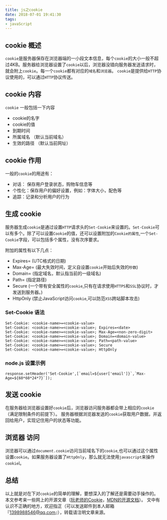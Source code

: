 ```yaml
---
title: js之cookie
date: 2018-07-01 19:41:30
tags: 
- javaScript
---
```

## cookie 概述
`cookie`是服务器保存在浏览器端的一小段文本信息，每个`cookie`的大小一般不超过4KB。服务器给浏览器设置了`cookie`以后，浏览器没错向服务器发送请求时，就会附上`cookie`。每一个`cookie`都有对应的`域名`和`浏览器`。
`cookie`是提供给`HTTP`协议使用的，可以通过`HTTP`协议传送。

<!-- more -->

## cookie 内容
`cookie` 一般包括一下内容
 - cookie的名字
 - cookie的值
 - 到期时间
 - 所属域名	（默认当前域名）
 - 生效的路径 （默认当前网址）

## cookie 作用
一般的`cookie`的用途有：
- 对话： 保存用户登录状态，购物车信息等
- 个性化：保存用户的偏好设置，例如：字体大小，配色等
- 追踪：记录和分析用户的行为

## 生成 cookie
服务器生成`cookie`是通过设置`HTTP`请求头的`Set-Cookie`来设置的。`Set-Cookie`可以有多个。除了可以设置`Cookie`的值，还可以设置附加的`Cookie的属性`,一个`Set-Cookie`字段，可以包括多个属性，没有次序要求。

附加的属性有以下几点：
- Expires=<date> (UTC格式的日期)
- Max-Age=<non-zero-digit> (最大失效时间，定义自设置`cookie`开始后失效的`秒数`)
- Domain=<domain-value> (指定域名，默认指当前的一级域名)
- Path=<path-value> (指定路径)
- Secure (一个带有安全属性的`cookie`,只有在请求使用`HTTPS`和`SSL`协议时，才发送到服务器。)
- HttpOnly (禁止JavaScript访问`cookie`,可以防范`XSS`跨站脚本攻击)

### Set-Cookie 语法
```
Set-Cookie: <cookie-name>=<cookie-value> 
Set-Cookie: <cookie-name>=<cookie-value>; Expires=<date>
Set-Cookie: <cookie-name>=<cookie-value>; Max-Age=<non-zero-digit>
Set-Cookie: <cookie-name>=<cookie-value>; Domain=<domain-value>
Set-Cookie: <cookie-name>=<cookie-value>; Path=<path-value>
Set-Cookie: <cookie-name>=<cookie-value>; Secure
Set-Cookie: <cookie-name>=<cookie-value>; HttpOnly
```
### node.js 设置示例
```
response.setHeader('Set-Cookie',[`email=${user['email']}`,`Max-Age=${60*60*24*7}`]);

```
## 发送 cookie
在服务器给浏览器设置好`cookie`后，浏览器访问服务器都会带上相应的`cookie`（满足限制条件的前提下）。
服务器根据浏览器发送的`cookie`获取用户数据，并返回给用户，实现记住用户的状态等功能。
## 浏览器 访问
浏览器可以通过`document.cookie`访问当前域名下的`cookie`,也可以通过这个属性设置`cookie`。如果服务器设置了`HttpOnly`，那么就无法使用`javascript`来操作`cookie`l。
## 总结
以上就是对在下对`cookie`的简单的理解，要想深入的了解还是需要动手操作的。本文参考来一些网上的开源文章（[阮老师的Cookie](http://javascript.ruanyifeng.com/bom/cookie.html)，[MDN的开源文档](https://developer.mozilla.org/zh-CN/docs/Web/HTTP/Cookies)）。
文中有认识不正确的地方，欢迎指正（可以发送邮件到本人邮箱『1398988546@qq.com』），转载请注明文章来源。
